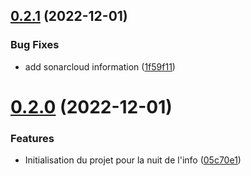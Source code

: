 ## [0.2.1](https://github.com/Team-du-soleil-levant/ndi_frontend/compare/v0.2.0...v0.2.1) (2022-12-01)


### Bug Fixes

* add sonarcloud information ([1f59f11](https://github.com/Team-du-soleil-levant/ndi_frontend/commit/1f59f11bdaf8ca55c0b33d457674f35781322583))



# [0.2.0](https://github.com/Team-du-soleil-levant/ndi_frontend/compare/05c70e1f25e382609ed37cfedf3997d0bf3794b7...v0.2.0) (2022-12-01)


### Features

* Initialisation du projet pour la nuit de l'info ([05c70e1](https://github.com/Team-du-soleil-levant/ndi_frontend/commit/05c70e1f25e382609ed37cfedf3997d0bf3794b7))



